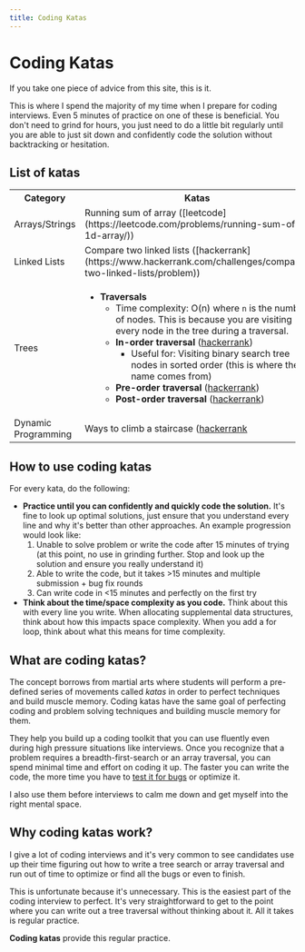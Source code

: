 ```yaml
---
title: Coding Katas
--- 
```

 
# Coding Katas

If you take one piece of advice from this site, this is it.

This is where I spend the majority of my time when I prepare for coding interviews. Even 5 minutes of practice on one of these is beneficial. You don't need to grind for hours, you just need to do a little bit regularly until you are able to just sit down and confidently code the solution without backtracking or hesitation.

## List of katas

<table>
 <tr>
  <th>Category</th><th>Katas</th>
 </tr>
 <tr>
  <td>Arrays/Strings</td>
  <td>Running sum of array ([leetcode](https://leetcode.com/problems/running-sum-of-1d-array/))</td>
 </tr>
 <tr>
  <td>Linked Lists</td>
  <td>Compare two linked lists ([hackerrank](https://www.hackerrank.com/challenges/compare-two-linked-lists/problem))</td>
 </tr>
 <tr>
  <td>Trees</td>
  <td>
   
* **Traversals**
    * Time complexity: O(n) where `n` is the number of nodes. This is because you are visiting every node in the tree during a traversal.
  * **In-order traversal** ([hackerrank](https://www.hackerrank.com/challenges/tree-inorder-traversal/problem))
    * Useful for: Visiting binary search tree nodes in sorted order (this is where the name comes from)
  * **Pre-order traversal** ([hackerrank](https://www.hackerrank.com/challenges/tree-preorder-traversal/problem))
  * **Post-order traversal** ([hackerrank](https://www.hackerrank.com/challenges/tree-postorder-traversal/problem))
  </td>
 </tr>
 <tr>
  <td>Dynamic Programming</td>
  <td>Ways to climb a staircase (<a href="https://www.hackerrank.com/challenges/ctci-recursive-staircase/problem">hackerrank</a></td>
</table>

## How to use coding katas

For every kata, do the following:
* **Practice until you can confidently and quickly code the solution.** It's fine to look up optimal solutions, just ensure that you understand every line and why it's better than other approaches. An example progression would look like:
    1. Unable to solve problem or write the code after 15 minutes of trying (at this point, no use in grinding further. Stop and look up the solution and ensure you really understand it)
    2. Able to write the code, but it takes >15 minutes and multiple submission + bug fix rounds
    3. Can write code in <15 minutes and perfectly on the first try
* **Think about the time/space complexity as you code.** Think about this with every line you write. When allocating supplemental data structures, think about how this impacts space complexity. When you add a for loop, think about what this means for time complexity.


## What are coding katas?

The concept borrows from martial arts where students will perform a pre-defined series of movements called *katas* in order to perfect techniques and build muscle memory. Coding katas have the same goal of perfecting coding and problem solving techniques and building muscle memory for them.

They help you build up a coding toolkit that you can use fluently even during high pressure situations like interviews. Once you recognize that a problem requires a breadth-first-search or an array traversal, you can spend minimal time and effort on coding it up. The faster you can write the code, the more time you have to [test it for bugs](https://github.com/hthuman/tech-interview-tips/blob/main/code/testing.md) or optimize it.

I also use them before interviews to calm me down and get myself into the right mental space.

## Why coding katas work?

I give a lot of coding interviews and it's very common to see candidates use up their time figuring out how to write a tree search or array traversal and run out of time to optimize or find all the bugs or even to finish. 

This is unfortunate because it's unnecessary. This is the easiest part of the coding interview to perfect. It's very straightforward to get to the point where you can write out a tree traversal without thinking about it. All it takes is regular practice. 

**Coding katas** provide this regular practice.


